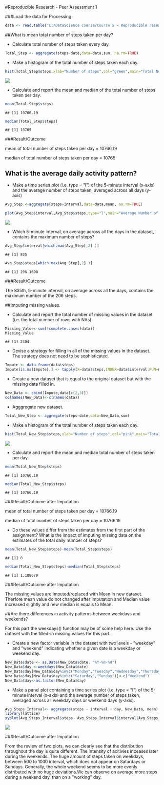 #Reproducible Research - Peer Assessment 1


###Load the data for Processing.


```r
data <- read.table("C:/DataScience course/Course 5 - Reproducible research/Project 1/activity.csv", header=T,sep=",")
```


##What is mean total number of steps taken per day?


- Calculate total number of steps taken every day.


```r
Total_Step <- aggregate(steps~date,data=data,sum, na.rm=TRUE)
```


- Make a histogram of the total number of steps taken each day.


```r
hist(Total_Step$steps,xlab="Number of steps",col="green",main="Total Number of Steps Taken Each Day",breaks=25,xlim=c(0,25000))
```

![](./PA1_Assignment_files/figure-html/unnamed-chunk-3-1.png) 


- Calculate and report the mean and median of the total number of steps taken per day.


```r
mean(Total_Step$steps)
```

```
## [1] 10766.19
```

```r
median(Total_Step$steps)
```

```
## [1] 10765
```

###Result/Outcome

mean of total number of steps taken per day = 10766.19

median of total number of steps taken per day = 10765
    
    

## What is the average daily activity pattern?

- Make a time series plot (i.e. type = "l") of the 5-minute interval (x-axis) and the average number of steps taken, averaged across all days (y-axis)


```r
Avg_Step <-aggregate(steps~interval,data=data,mean, na.rm=TRUE)

plot(Avg_Step$interval,Avg_Step$steps,type="l",main="Average Number of Steps Taken Averaged Across All Days",xlab="5-minute Interval",ylab="Average Number of Steps")
```

![](./PA1_Assignment_files/figure-html/unnamed-chunk-5-1.png) 


- Which 5-minute interval, on average across all the days in the dataset, contains the maximum number of steps?


```r
Avg_Step$interval[which.max(Avg_Step[,2] )]
```

```
## [1] 835
```

```r
Avg_Step$steps[which.max(Avg_Step[,2] )]
```

```
## [1] 206.1698
```

###Result/Outcome

The 835th, 5-minute interval, on average across all the days, contains the maximum number of the 206 steps.


##Imputing missing values.

- Calculate and report the total number of missing values in the dataset (i.e. the total number of rows with NAs)


```r
Missing_Value<-sum(!complete.cases(data))
Missing_Value
```

```
## [1] 2304
```


- Devise a strategy for filling in all of the missing values in the dataset. The strategy does not need to be sophisticated.


```r
Impute <- data.frame(data$steps)
Impute[is.na(Impute),] <- tapply(X=data$steps,INDEX=data$interval,FUN=mean,na.rm=TRUE)
```


- Create a new dataset that is equal to the original dataset but with the missing data filled in.


```r
New_Data <- cbind(Impute,data[c(2,3)])
colnames(New_Data)<-c(names(data))
```


- Agggregate new dataset.


```r
Total_New_Step <- aggregate(steps~date,data=New_Data,sum)
```


- Make a histogram of the total number of steps taken each day.


```r
hist(Total_New_Step$steps,xlab="Number of steps",col="pink",main="Total Number of Steps Taken Each Day",breaks=25,xlim=c(0,25000),ylim=c(0,20))
```

![](./PA1_Assignment_files/figure-html/unnamed-chunk-11-1.png) 


- Calculate and report the mean and median total number of steps taken per day. 


```r
mean(Total_New_Step$steps)
```

```
## [1] 10766.19
```

```r
median(Total_New_Step$steps)
```

```
## [1] 10766.19
```

###Result/Outcome after Imputation

mean of total number of steps taken per day = 10766.19

median of total number of steps taken per day = 10766.19




- Do these values differ from the estimates from the first part of the assignment? What is the impact of imputing missing data on the estimates of the total daily number of steps?


```r
mean(Total_New_Step$steps)-mean(Total_Step$steps)
```

```
## [1] 0
```

```r
median(Total_New_Step$steps)-median(Total_Step$steps)
```

```
## [1] 1.188679
```

###Result/Outcome after Imputation

The missing values are imputed/replaced with Mean in new dataset. Therfore mean value do not changed after imputation and Median value increased slightly and new median is equals to Mean.




##Are there differences in activity patterns between weekdays and weekends?

For this part the weekdays() function may be of some help here. Use the dataset with the filled-in missing values for this part.


- Create a new factor variable in the dataset with two levels - "weekday" and "weekend" indicating whether a given date is a weekday or weekend day.


```r
New_Data$date <- as.Date(New_Data$date, "%Y-%m-%d")
New_Data$day <-weekdays(New_Data$date)
New_Data$day[New_Data$day%in%c("Monday","Tuesday","Wednesday","Thursday","Friday")]<-c("Weekday")
New_Data$day[New_Data$day%in%c("Saturday","Sunday")]<-c("Weekend")
New_Data$day<-as.factor(New_Data$day)
```

- Make a panel plot containing a time series plot (i.e. type = "l") of the 5-minute interval (x-axis) and the average number of steps taken, averaged across all weekday days or weekend days (y-axis). 



```r
Avg_Steps_Interval<- aggregate(steps ~ interval + day, New_Data, mean)
library(lattice)
xyplot(Avg_Steps_Interval$steps~ Avg_Steps_Interval$interval|Avg_Steps_Interval$day, main="Average Steps per Day by Interval",xlab="Interval", ylab="Steps",layout=c(1,2), type="l")
```

![](./PA1_Assignment_files/figure-html/unnamed-chunk-14-1.png) 


###Result/Outcome after Imputation

From the review of two plots, we can clearly see that the distribution throughout the day is quite different. The intensity of acitivies inceases later during the weekends. The huge amount of steps taken on weekdays, between 500 to 1000 interval, which does not appear on Saturdays or Sundays. Generally, the whole weekend seems to be more evenly distributed with no huge deviations.We can observe on average more steps during a weekend day, than on a "working" day. 
